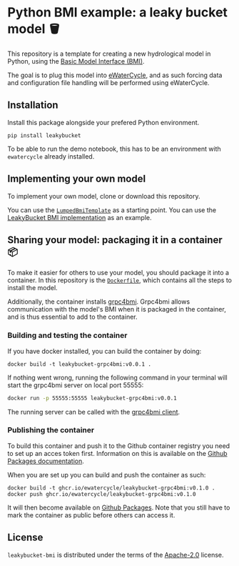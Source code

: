 # Python BMI example: a leaky bucket model 🪣

This repository is a template for creating a new hydrological model in Python, using the [Basic Model Interface (BMI)](https://bmi.readthedocs.io/).

The goal is to plug this model into [eWaterCycle](https://ewatercycle.readthedocs.io/), and as such forcing data and configuration file handling will be performed using eWaterCycle.


## Installation

Install this package alongside your prefered Python environment.

```console
pip install leakybucket
```

To be able to run the demo notebook, this has to be an environment with `ewatercycle` already installed.

## Implementing your own model

To implement your own model, clone or download this repository.

You can use the [`LumpedBmiTemplate`](src/leakybucket/lumped_bmi.py) as a starting point. You can use the [LeakyBucket BMI implementation](src/leakybucket/leakybucket_bmi.py) as an example.

## Sharing your model: packaging it in a container 📦

To make it easier for others to use your model, you should package it into a container.
In this repository is the [`Dockerfile`](Dockerfile), which contains all the steps to install the model.

Additionally, the container installs [grpc4bmi](https://github.com/eWaterCycle/grpc4bmi). Grpc4bmi allows communication with the model's BMI when it is packaged in the container, and is thus essential to add to the container.

### Building and testing the container

If you have docker installed, you can build the container by doing:

```
docker build -t leakybucket-grpc4bmi:v0.0.1 .
```

If nothing went wrong, running the following command in your terminal will start the grpc4bmi server on local port 55555:
```sh
docker run -p 55555:55555 leakybucket-grpc4bmi:v0.0.1
```

The running server can be called with the [grpc4bmi client](https://grpc4bmi.readthedocs.io/en/latest/usage.html).

### Publishing the container
To build this container and push it to the Github container registry you need to set up an acces token first. Information on this is available on the [Github Packages documentation](https://docs.github.com/en/packages/working-with-a-github-packages-registry/working-with-the-container-registry).

When you are set up you can build and push the container as such:

```
docker build -t ghcr.io/ewatercycle/leakybucket-grpc4bmi:v0.1.0 .
docker push ghcr.io/ewatercycle/leakybucket-grpc4bmi:v0.1.0
```

It will then become available on [Github Packages](https://github.com/eWaterCycle/leakybucket-bmi/pkgs/container/leakybucket-grpc4bmi).
Note that you still have to mark the container as public before others can access it.

## License

`leakybucket-bmi` is distributed under the terms of the [Apache-2.0](https://spdx.org/licenses/Apache-2.0.html) license.
